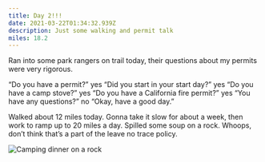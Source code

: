 ```yaml
---
title: Day 2!!!
date: 2021-03-22T01:34:32.939Z
description: Just some walking and permit talk
miles: 18.2
---
```

Ran into some park rangers on trail today, their questions about my permits were very rigorous.

“Do you have a permit?” yes “Did you start in your start day?” yes “Do you have a camp stove?” yes “Do you have a California fire permit?” yes “You have any questions?” no “Okay, have a good day.”

Walked about 12 miles today. Gonna take it slow for about a week, then work to ramp up to 20 miles a day. Spilled some soup on a rock. Whoops, don’t think that’s a part of the leave no trace policy.

![Camping dinner on a rock](/images/1a91d775-8df8-4276-9177-6235dc426db5.jpeg "Made some soup with a view, spilled half 10/10 would recommend.")